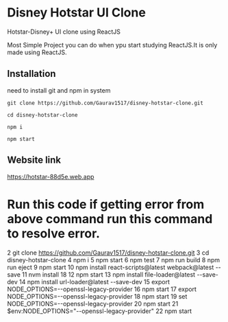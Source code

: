 # Disney Hotstar UI Clone

Hotstar-Disney+ UI clone using ReactJS

Most Simple Project you can do when ypu start studying ReactJS.It is only made using ReactJS.

## Installation

need to install git and npm in system

```
git clone https://github.com/Gaurav1517/disney-hotstar-clone.git

cd disney-hotstar-clone

npm i

npm start

```

## Website link

https://hotstar-88d5e.web.app


# Run this code if getting error from above command  run this command to resolve error. 
2 git clone https://github.com/Gaurav1517/disney-hotstar-clone.git
   3 cd disney-hotstar-clone
   4 npm i
   5 npm start
   6 npm test
   7 npm run build
   8 npm run eject
   9 npm start
  10 npm install react-scripts@latest webpack@latest --save
  11 nvm install 18
  12 npm start
  13 npm install file-loader@latest --save-dev
  14 npm install url-loader@latest --save-dev
  15 export NODE_OPTIONS=--openssl-legacy-provider
  16 npm start
  17 export NODE_OPTIONS=--openssl-legacy-provider
  18 npm start
  19 set NODE_OPTIONS=--openssl-legacy-provider
  20 npm start
  21 $env:NODE_OPTIONS="--openssl-legacy-provider"
  22 npm start
